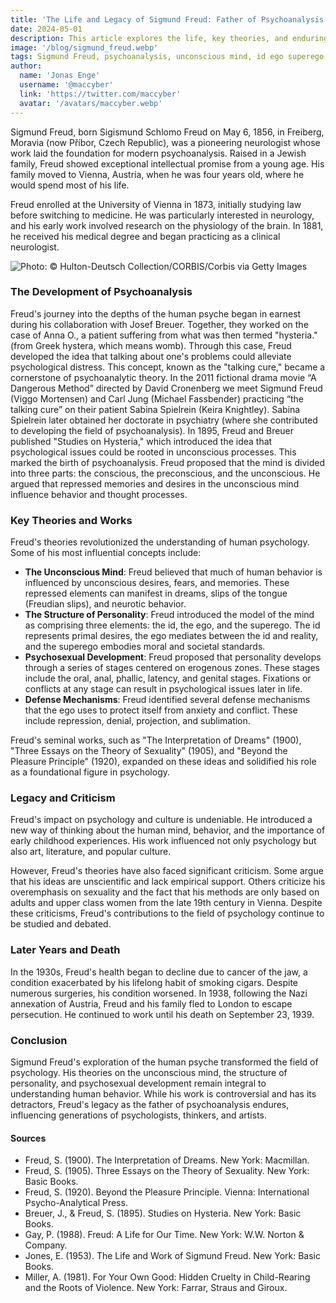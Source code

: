 ```yaml
---
title: 'The Life and Legacy of Sigmund Freud: Father of Psychoanalysis'
date: 2024-05-01
description: This article explores the life, key theories, and enduring impact of Sigmund Freud, the pioneering neurologist and father of psychoanalysis.
image: '/blog/sigmund_freud.webp'
tags: Sigmund Freud, psychoanalysis, unconscious mind, id ego superego, psychosexual development, history of psychology, Freudian theory, defense mechanisms, psychology, neurologist, interpretation of dreams, Freud biography, psychoanalytic theory, Freud legacy, Freud criticism
author:
  name: 'Jonas Enge'
  username: '@maccyber'
  link: 'https://twitter.com/maccyber'
  avatar: '/avatars/maccyber.webp'
---
```


Sigmund Freud, born Sigismund Schlomo Freud on May 6, 1856, in Freiberg, Moravia (now Příbor, Czech Republic), was a pioneering neurologist whose work laid the foundation for modern psychoanalysis. Raised in a Jewish family, Freud showed exceptional intellectual promise from a young age. His family moved to Vienna, Austria, when he was four years old, where he would spend most of his life.

Freud enrolled at the University of Vienna in 1873, initially studying law before switching to medicine. He was particularly interested in neurology, and his early work involved research on the physiology of the brain. In 1881, he received his medical degree and began practicing as a clinical neurologist.

![Photo: © Hulton-Deutsch Collection/CORBIS/Corbis via Getty Images](/blog/sigmund_freud_1.webp)

### The Development of Psychoanalysis

Freud's journey into the depths of the human psyche began in earnest during his collaboration with Josef Breuer. Together, they worked on the case of Anna O., a patient suffering from what was then termed "hysteria." (from Greek hystera, which means womb).  Through this case, Freud developed the idea that talking about one's problems could alleviate psychological distress. This concept, known as the "talking cure," became a cornerstone of psychoanalytic theory. In the 2011 fictional drama movie “A Dangerous Method”  directed by David Cronenberg we meet Sigmund Freud (Viggo Mortensen) and Carl Jung (Michael Fassbender) practicing “the talking cure” on their patient Sabina Spielrein (Keira Knightley). Sabina Spielrein later obtained her doctorate in psychiatry (where she contributed to developing the field of psychoanalysis).
In 1895, Freud and Breuer published "Studies on Hysteria,"  which introduced the idea that psychological issues could be rooted in unconscious processes. This marked the birth of psychoanalysis. Freud proposed that the mind is divided into three parts: the conscious, the preconscious, and the unconscious. He argued that repressed memories and desires in the unconscious mind influence behavior and thought processes.

### Key Theories and Works

Freud's theories revolutionized the understanding of human psychology. Some of his most influential concepts include:

- **The Unconscious Mind**: Freud believed that much of human behavior is influenced by unconscious desires, fears, and memories. These repressed elements can manifest in dreams, slips of the tongue (Freudian slips), and neurotic behavior.
- **The Structure of Personality**: Freud introduced the model of the mind as comprising three elements: the id, the ego, and the superego. The id represents primal desires, the ego mediates between the id and reality, and the superego embodies moral and societal standards.
- **Psychosexual Development**: Freud proposed that personality develops through a series of stages centered on erogenous zones. These stages include the oral, anal, phallic, latency, and genital stages. Fixations or conflicts at any stage can result in psychological issues later in life.
- **Defense Mechanisms**: Freud identified several defense mechanisms that the ego uses to protect itself from anxiety and conflict. These include repression, denial, projection, and sublimation.

Freud's seminal works, such as "The Interpretation of Dreams" (1900), "Three Essays on the Theory of Sexuality" (1905), and "Beyond the Pleasure Principle" (1920), expanded on these ideas and solidified his role as a foundational figure in psychology.

### Legacy and Criticism

Freud's impact on psychology and culture is undeniable. He introduced a new way of thinking about the human mind, behavior, and the importance of early childhood experiences. His work influenced not only psychology but also art, literature, and popular culture.

However, Freud's theories have also faced significant criticism. Some argue that his ideas are unscientific and lack empirical support. Others criticize his overemphasis on sexuality and the fact that his methods are only based on adults and upper class women from the late 19th century in Vienna. Despite these criticisms, Freud's contributions to the field of psychology continue to be studied and debated.

### Later Years and Death

In the 1930s, Freud's health began to decline due to cancer of the jaw, a condition exacerbated by his lifelong habit of smoking cigars. Despite numerous surgeries, his condition worsened. In 1938, following the Nazi annexation of Austria, Freud and his family fled to London to escape persecution. He continued to work until his death on September 23, 1939.

### Conclusion

Sigmund Freud's exploration of the human psyche transformed the field of psychology. His theories on the unconscious mind, the structure of personality, and psychosexual development remain integral to understanding human behavior. While his work is controversial and has its detractors, Freud's legacy as the father of psychoanalysis endures, influencing generations of psychologists, thinkers, and artists.

#### **Sources**

- Freud, S. (1900). The Interpretation of Dreams. New York: Macmillan.
- Freud, S. (1905). Three Essays on the Theory of Sexuality. New York: Basic Books.
- Freud, S. (1920). Beyond the Pleasure Principle. Vienna: International Psycho-Analytical Press.
- Breuer, J., & Freud, S. (1895). Studies on Hysteria. New York: Basic Books.
- Gay, P. (1988). Freud: A Life for Our Time. New York: W.W. Norton & Company.
- Jones, E. (1953). The Life and Work of Sigmund Freud. New York: Basic Books.
- Miller, A. (1981). For Your Own Good: Hidden Cruelty in Child-Rearing and the Roots of Violence. New York: Farrar, Straus and Giroux.
